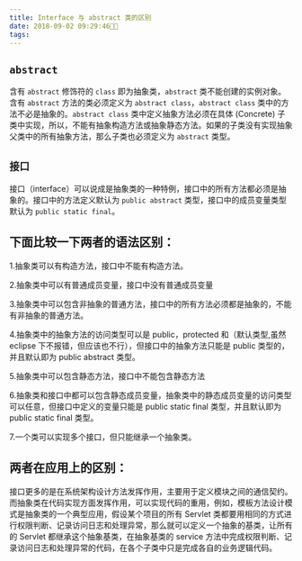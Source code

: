 ```yaml
---
title: Interface 与 abstract 类的区别
date: 2018-09-02 09:29:46
tags: 
---
```


## `abstract`

含有 `abstract` 修饰符的 `class` 即为抽象类，`abstract` 类不能创建的实例对象。含有 `abstract` 方法的类必须定义为 `abstract class`，`abstract class` 类中的方法不必是抽象的。`abstract class` 类中定义抽象方法必须在具体 (Concrete) 子类中实现，所以，不能有抽象构造方法或抽象静态方法。如果的子类没有实现抽象父类中的所有抽象方法，那么子类也必须定义为 `abstract` 类型。

## `接口`

接口（interface）可以说成是抽象类的一种特例，接口中的所有方法都必须是抽象的。接口中的方法定义默认为 `public abstract` 类型，接口中的成员变量类型默认为 `public static final`。

## 下面比较一下两者的语法区别：

1.抽象类可以有构造方法，接口中不能有构造方法。

2.抽象类中可以有普通成员变量，接口中没有普通成员变量

3.抽象类中可以包含非抽象的普通方法，接口中的所有方法必须都是抽象的，不能有非抽象的普通方法。

4.抽象类中的抽象方法的访问类型可以是 public，protected 和（默认类型,虽然 eclipse 下不报错，但应该也不行），但接口中的抽象方法只能是 public 类型的，并且默认即为 public abstract 类型。

5.抽象类中可以包含静态方法，接口中不能包含静态方法

6.抽象类和接口中都可以包含静态成员变量，抽象类中的静态成员变量的访问类型可以任意，但接口中定义的变量只能是 public static final 类型，并且默认即为 public static final 类型。

7.一个类可以实现多个接口，但只能继承一个抽象类。

## 两者在应用上的区别：

接口更多的是在系统架构设计方法发挥作用，主要用于定义模块之间的通信契约。而抽象类在代码实现方面发挥作用，可以实现代码的重用，例如，模板方法设计模式是抽象类的一个典型应用，假设某个项目的所有 Servlet 类都要用相同的方式进行权限判断、记录访问日志和处理异常，那么就可以定义一个抽象的基类，让所有的 Servlet 都继承这个抽象基类，在抽象基类的 service 方法中完成权限判断、记录访问日志和处理异常的代码，在各个子类中只是完成各自的业务逻辑代码。